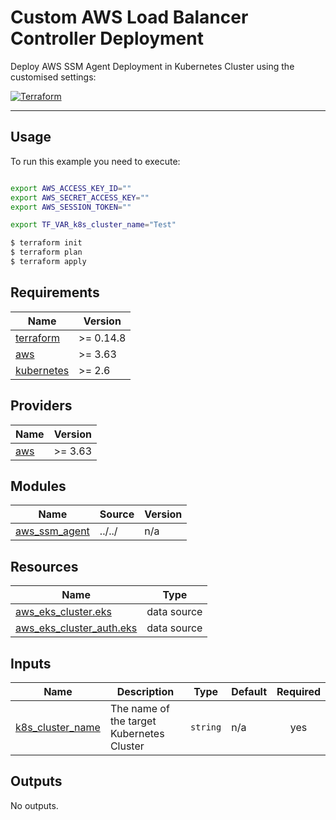 # Custom AWS Load Balancer Controller Deployment

Deploy AWS SSM Agent Deployment in Kubernetes Cluster using the customised settings:

[![Terraform](https://img.shields.io/badge/tf->%3D0.14.8-blue.svg)](https://www.terraform.io/downloads)

---


## Usage

To run this example you need to execute:

```bash

export AWS_ACCESS_KEY_ID=""
export AWS_SECRET_ACCESS_KEY=""
export AWS_SESSION_TOKEN=""

export TF_VAR_k8s_cluster_name="Test"

$ terraform init
$ terraform plan
$ terraform apply
```

<!-- BEGIN_TF_DOCS -->
## Requirements

| Name | Version |
|------|---------|
| <a name="requirement_terraform"></a> [terraform](#requirement\_terraform) | >= 0.14.8 |
| <a name="requirement_aws"></a> [aws](#requirement\_aws) | >= 3.63 |
| <a name="requirement_kubernetes"></a> [kubernetes](#requirement\_kubernetes) | >= 2.6 |

## Providers

| Name | Version |
|------|---------|
| <a name="provider_aws"></a> [aws](#provider\_aws) | >= 3.63 |

## Modules

| Name | Source | Version |
|------|--------|---------|
| <a name="module_aws_ssm_agent"></a> [aws\_ssm\_agent](#module\_aws\_ssm\_agent) | ../../ | n/a |

## Resources

| Name | Type |
|------|------|
| [aws_eks_cluster.eks](https://registry.terraform.io/providers/hashicorp/aws/latest/docs/data-sources/eks_cluster) | data source |
| [aws_eks_cluster_auth.eks](https://registry.terraform.io/providers/hashicorp/aws/latest/docs/data-sources/eks_cluster_auth) | data source |

## Inputs

| Name | Description | Type | Default | Required |
|------|-------------|------|---------|:--------:|
| <a name="input_k8s_cluster_name"></a> [k8s\_cluster\_name](#input\_k8s\_cluster\_name) | The name of the target Kubernetes Cluster | `string` | n/a | yes |

## Outputs

No outputs.
<!-- END_TF_DOCS -->